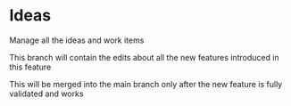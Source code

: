 # Ideas
Manage all the ideas and work items

This branch will contain the edits about all the new features introduced in this feature

This will be merged into the main branch only after the new feature is fully validated and works
